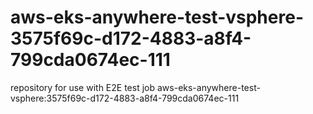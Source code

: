 # aws-eks-anywhere-test-vsphere-3575f69c-d172-4883-a8f4-799cda0674ec-111
repository for use with E2E test job aws-eks-anywhere-test-vsphere:3575f69c-d172-4883-a8f4-799cda0674ec-111
